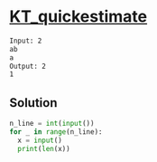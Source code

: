 # [KT_quickestimate](https://open.kattis.com/problems/quickestimate)



```txt
Input: 2
ab
a
Output: 2
1
```

## Solution

```py
n_line = int(input())
for _ in range(n_line):
  x = input()
  print(len(x))
```
